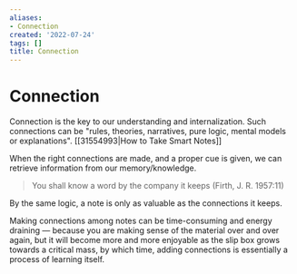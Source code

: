```yaml
---
aliases:
- Connection
created: '2022-07-24'
tags: []
title: Connection
---
```


# Connection

Connection is the key to our understanding and internalization. Such connections can be "rules, theories, narratives, pure logic, mental models or explanations". [[31554993|How to Take Smart Notes]]

When the right connections are made, and a proper cue is given, we can retrieve information from our memory/knowledge.

> You shall know a word by the company it keeps (Firth, J. R. 1957:11)

By the same logic, a note is only as valuable as the connections it keeps.

Making connections among notes can be time-consuming and energy draining — because you are making sense of the material over and over again, but it will become more and more enjoyable as the slip box grows towards a critical mass, by which time, adding connections is essentially a process of learning itself.